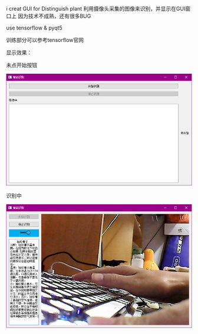 i creat GUI for Distinguish plant 利用摄像头采集的图像来识别，并显示在GUI窗口上   因为技术不成熟，还有很多BUG

use tensorflow & pyqt5

训练部分可以参考tensorflow官网


显示效果：


未点开始按钮


![image](https://github.com/smallzhu/plantREC/blob/master/Screenshot_1.png)


识别中


![image](https://github.com/smallzhu/plantREC/blob/master/Screenshot_2.png)
